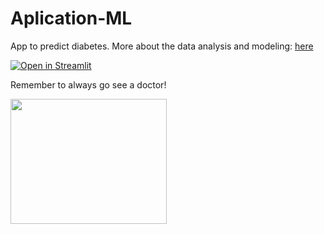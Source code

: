 # Aplication-ML
 App to predict diabetes. 
 More about the data analysis and modeling: [here](https://github.com/mfdanieli/Classification-ML)


[![Open in Streamlit](https://static.streamlit.io/badges/streamlit_badge_black_white.svg)](https://share.streamlit.io/mfdanieli/aplication-ml/main/KNN-diabetes-APP.py)

Remember to always go see a doctor!

<img src="https://media.giphy.com/media/Sg5y7oNvwYKEo/giphy.gif" width="250" height="200" />
